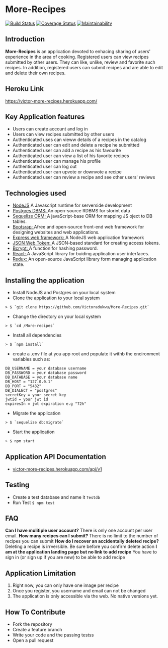 # More-Recipes
[![Build Status](https://travis-ci.org/Victoradukwu/More-Recipes.svg?branch=develop)](https://travis-ci.org/Victoradukwu/More-Recipes)
[![Coverage Status](https://coveralls.io/repos/github/Victoradukwu/More-Recipes/badge.svg?branch=develop)](https://coveralls.io/github/Victoradukwu/More-Recipes?branch=develop)
[![Maintainability](https://api.codeclimate.com/v1/badges/87acc34bde92d0d7a519/maintainability)](https://codeclimate.com/github/Victoradukwu/More-Recipes/maintainability)
## Introduction
**More-Recipes** is an application devoted to enhacing sharing of users' experience in the area of cooking. Registered users can view recipes submitted by other users. They can like, unlike, review and favorite such recipes. In addition, registered users can submit recipes and are able to edit and delete their own recipes.

## __Heroku Link__
https://victor-more-recipes.herokuapp.com/

## Key Application features  
* Users can create account and log in
* Users can view recipes submitted by other users
* Authenticated uses can vieww details of a recipes in the catalog
* Authenticated user can edit and delete a recipe he submitted
* Authenticated user can add a recipe as his favourite
* Authenticated user can view a list of his favorite recipes
* Authenticated user can manage his profile
* Authenticated user can log out
* Authenticated user can upvote or downvote a recipe
* Authenticated user can review a recipe and see other users' reviews

## Technologies used
* <a href = "https://nodejs.org/">NodeJS</a> A Javascript runtime for serverside development
* <a href ="https://www.postgresql.org/">Postgres DBMS: </a> An open-source RDBMS for storint data
* <a href ="http://docs.sequelizejs.com/">Sequelize ORM: </a>A javaScript-base ORM for mapping JS oject to DB tables.
* <a href ="https://getbootstrap.com/">Bootsrap: </a>Afree and open-source front-end web framework for designing websites and web applications.
* <a href = "https://expressjs.com/">Express web framework: </a> A NodeJS web application framework
* <a href ="https://jwt.io/">JSON Web Token: </a> A JSON-based standard for creating access tokens.
* <a href ="https://www.npmjs.com/package/bcrypt">Bcrypt: </a> A function for hashing password.
* <a href ="https://reactjs.org/">React: </a> A JavaScript library for buiding application user interfaces.
* <a href ="https://redux.js.org/">Redux: </a> An open-source JavaScript library form managing application state.

## Installing the application 
* Install NodeJS  and Postgres on your local system
* Clone the application to your local system
```Sh
> $ `git clone https://github.com/Victoradukwu/More-Recipes.git`
```
* Change the directory on your local system
```Sh
> $ `cd /More-recipes`
```
* Install all dependencies
```Sh
> $ `npm install`
```
* create a .env file at you app root and populate it withb the encironment variables such as:
```Sh
DB_USERNAME = your database username
DB_PASSWORD = your database password
DB_DATABASE = your database name
DB_HOST = "127.0.0.1"
DB_PORT = "5432"
DB_DIALECT = "postgres"
secretKey = your secret key
jwtid = your jwt id
expiresIn = jwt expiration e.g "72h"
```
* Migrate the application
```Sh
> $ `sequelize db:migrate`
```
* Start the application
```sh
> $ npm start
```
## Application API Documentation
* <a href="https://victor-more-recipes.herokuapp.com/api/v1/">victor-more-recipes.herokuapp.com/api/v1</a>
## Testing
* Create a test database and name it `Testdb`
* Run Test `$ npm test`

## FAQ
__Can I have mulitiple user account?__
There is only one account per user email.
__How many recipes can I submit?__
There is no limit to the number of recipes you can submit
__How do I recover an accidentally deleted recipe?__
Deleting a recipe is irrversible. Be sure before you confirm delete action
__I am at the application landing page but no link to add recipe__
You have to sign in (or sign up if you are new) to be able to add recipe

## Application Limitation
1.  Right now, you can only have one image per recipe
2.  Once you register, you username and email can not be changed
3. The application is only accessible via the web. No native versions yet.

## How To Contribute
* Fork the repository
* Create a feature branch
* Write your code and the passing testss
* Open a pull request

